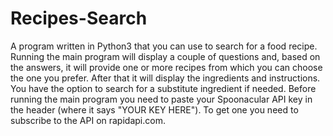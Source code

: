 # Recipes-Search
A program written in Python3 that you can use to search for a food recipe. Running the main program will display a couple of questions and, based on the answers, it will provide one or more recipes from which you can choose the one you prefer. After that it will display the ingredients and instructions. You have the option to search for a substitute ingredient if needed.
Before running the main program you need to paste your Spoonacular API key in the header (where it says "YOUR KEY HERE"). To get one you need to subscribe to the API on rapidapi.com.
